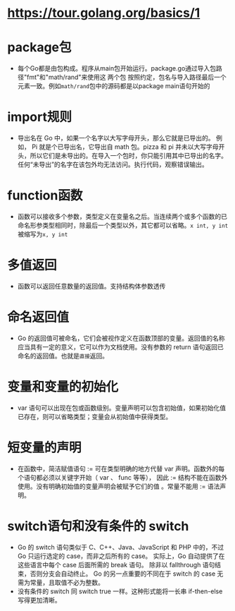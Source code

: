 # https://tour.golang.org/basics/1

# package包
* 每个Go都是由包构成。程序从main包开始运行。package.go通过导入包路径"fmt"和"math/rand"来使用这 两个包
按照约定，包名与导入路径最后一个元素一致。例如`math/rand`包中的源码都是以package main语句开始的

# import规则
* 导出名在 Go 中，如果一个名字以大写字母开头，那么它就是已导出的。 例如， Pi 就是个已导出名，它导出自 math 包。pizza 和 pi 并未以大写字母开头，所以它们是未导出的。在导入一个包时，你只能引用其中已导出的名字。任何“未导出”的名字在该包外均无法访问。执行代码，观察错误输出。

# function函数
* 函数可以接收多个参数，类型定义在变量名之后。当连续两个或多个函数的已命名形参类型相同时，除最后一个类型以外，其它都可以省略。`x int, y int`被缩写为`x, y int`

# 多值返回
* 函数可以返回任意数量的返回值。支持结构体参数透传

# 命名返回值
* Go 的返回值可被命名，它们会被视作定义在函数顶部的变量。返回值的名称应当具有一定的意义，它可以作为文档使用。没有参数的 return 语句返回已命名的返回值。也就是`直接`返回。

# 变量和变量的初始化
* var 语句可以出现在包或函数级别。变量声明可以包含初始值，如果初始化值已存在，则可以省略类型；变量会从初始值中获得类型。

# 短变量的声明
* 在函数中，简洁赋值语句 := 可在类型明确的地方代替 var 声明。函数外的每个语句都必须以关键字开始（ var 、 func 等等）， 因此 := 结构不能在函数外使用。没有明确初始值的变量声明会被赋予它们的值 。常量不能用 := 语法声明。

# switch语句和没有条件的 switch
* Go 的 switch 语句类似于 C、C++、Java、JavaScript 和 PHP 中的，不过 Go 只运行选定的 case，而非之后所有的 case。 实际上，Go 自动提供了在这些语言中每个 case 后面所需的 break 语句。 除非以 fallthrough 语句结束，否则分支会自动终止。 Go 的另一点重要的不同在于 switch 的 case 无需为常量，且取值不必为整数。
* 没有条件的 switch 同 switch true 一样。这种形式能将一长串 if-then-else 写得更加清晰。